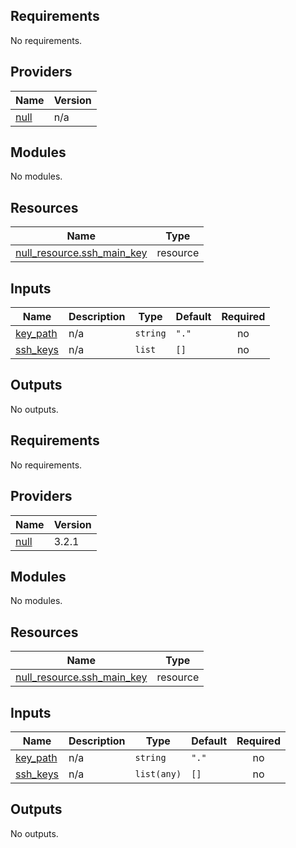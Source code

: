 ## Requirements

No requirements.

## Providers

| Name | Version |
|------|---------|
| <a name="provider_null"></a> [null](#provider\_null) | n/a |

## Modules

No modules.

## Resources

| Name | Type |
|------|------|
| [null_resource.ssh_main_key](https://registry.terraform.io/providers/hashicorp/null/latest/docs/resources/resource) | resource |

## Inputs

| Name | Description | Type | Default | Required |
|------|-------------|------|---------|:--------:|
| <a name="input_key_path"></a> [key\_path](#input\_key\_path) | n/a | `string` | `"."` | no |
| <a name="input_ssh_keys"></a> [ssh\_keys](#input\_ssh\_keys) | n/a | `list` | `[]` | no |

## Outputs

No outputs.
<!-- BEGINNING OF PRE-COMMIT-TERRAFORM DOCS HOOK -->
## Requirements

No requirements.

## Providers

| Name | Version |
|------|---------|
| <a name="provider_null"></a> [null](#provider\_null) | 3.2.1 |

## Modules

No modules.

## Resources

| Name | Type |
|------|------|
| [null_resource.ssh_main_key](https://registry.terraform.io/providers/hashicorp/null/latest/docs/resources/resource) | resource |

## Inputs

| Name | Description | Type | Default | Required |
|------|-------------|------|---------|:--------:|
| <a name="input_key_path"></a> [key\_path](#input\_key\_path) | n/a | `string` | `"."` | no |
| <a name="input_ssh_keys"></a> [ssh\_keys](#input\_ssh\_keys) | n/a | `list(any)` | `[]` | no |

## Outputs

No outputs.
<!-- END OF PRE-COMMIT-TERRAFORM DOCS HOOK -->
